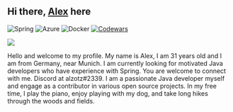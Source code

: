 
## Hi there, [Alex](https://www.xing.com/profile/Alexander_Zotz3/cve) here

![Spring](https://img.shields.io/badge/spring-%236DB33F.svg?style=for-the-badge&logo=spring&logoColor=white)
![Azure](https://img.shields.io/badge/azure-%230072C6.svg?style=for-the-badge&logo=microsoftazure&logoColor=white)
![Docker](https://img.shields.io/badge/docker-%230db7ed.svg?style=for-the-badge&logo=docker&logoColor=white)
[![Codewars](https://img.shields.io/badge/Codewars-B1361E?style=for-the-badge&logo=codewars&logoColor=grey)](https://www.codewars.com/users/AlexMitDemBart)

<img src="https://readme-typing-svg.demolab.com?font=Montserrat&duration=7000&pause=1500&width=470&lines=JAVA+OCP+11+%26+17+DEVELOPER;MICROSOFT+CERTIFIED+AZURE+DEVELOPER" />

Hello and welcome to my profile. My name is Alex, I am 31 years old and I am from Germany, near Munich. I am currently looking for motivated Java developers who have experience with Spring. You are welcome to connect with me. Discord at alzotz#2339. I am a passionate Java developer myself and engage as a contributor in various open source projects. In my free time, I play the piano, enjoy playing with my dog, and take long hikes through the woods and fields.


